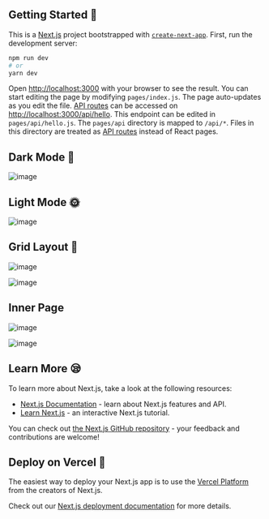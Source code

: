 ## Getting Started 🥱
This is a [Next.js](https://nextjs.org/) project bootstrapped with [`create-next-app`](https://github.com/vercel/next.js/tree/canary/packages/create-next-app).
First, run the development server:
```bash
npm run dev
# or
yarn dev
```
Open [http://localhost:3000](http://localhost:3000) with your browser to see the result.
You can start editing the page by modifying `pages/index.js`. The page auto-updates as you edit the file.
[API routes](https://nextjs.org/docs/api-routes/introduction) can be accessed on [http://localhost:3000/api/hello](http://localhost:3000/api/hello). This endpoint can be edited in `pages/api/hello.js`.
The `pages/api` directory is mapped to `/api/*`. Files in this directory are treated as [API routes](https://nextjs.org/docs/api-routes/introduction) instead of React pages.


## Dark Mode 🌚
![image](https://user-images.githubusercontent.com/23277339/116541758-810f5e80-a909-11eb-98dd-1be6b4720d7c.png)


## Light Mode 🌞
![image](https://user-images.githubusercontent.com/23277339/116542004-c2a00980-a909-11eb-8de8-d2d0c52d6564.png)


## Grid Layout 🚀

![image](https://user-images.githubusercontent.com/23277339/116542365-35a98000-a90a-11eb-8cee-aeb01d7d7237.png)



![image](https://user-images.githubusercontent.com/23277339/116542335-2e827200-a90a-11eb-8d60-b909c81c07fd.png)


## Inner Page
![image](https://user-images.githubusercontent.com/23277339/116542654-84efb080-a90a-11eb-85f6-5a3d98de6aa0.png)



![image](https://user-images.githubusercontent.com/23277339/116542642-80c39300-a90a-11eb-92a1-d8fb2bb66f08.png)






## Learn More 😪

To learn more about Next.js, take a look at the following resources:

- [Next.js Documentation](https://nextjs.org/docs) - learn about Next.js features and API.
- [Learn Next.js](https://nextjs.org/learn) - an interactive Next.js tutorial.

You can check out [the Next.js GitHub repository](https://github.com/vercel/next.js/) - your feedback and contributions are welcome!

## Deploy on Vercel 🚀

The easiest way to deploy your Next.js app is to use the [Vercel Platform](https://vercel.com/new?utm_medium=default-template&filter=next.js&utm_source=create-next-app&utm_campaign=create-next-app-readme) from the creators of Next.js.

Check out our [Next.js deployment documentation](https://nextjs.org/docs/deployment) for more details.

